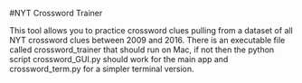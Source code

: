 #NYT Crossword Trainer

This tool allows you to practice crossword clues pulling from a dataset of all NYT crossword clues between 2009 and 2016. There is an executable file called crossword_trainer that should run on Mac, if not then the python script crossword_GUI.py should work for the main app and crossword_term.py for a simpler terminal version.
